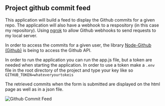 ## Project github commit feed

This application will build a feed to display the Github commits for a given repo. The application will also have a webhook to a respository (in this case my repository). Using [ngrok](https://ngrok.com/) to allow Github webhooks to send requests to my local server.

In order to access the commits for a given user, the library [Node-Github (Github)](https://github.com/mikedeboer/node-github) is being to access the Github API.

In order to run the application you can run the app.js file, but a  token are needed when starting the application. In order to use a token make a ```.env``` file in the root directory of the project and type your key like so ```GITHUB_TOKEN=whateveryourtokeis```

The retrieved commits when the form is submitted are displayed on the html page as well as in a json file. 

![Github Commit Feed](https://lh5.googleusercontent.com/XINPznsH2bZv7p6dmxX8WDSmSrHetNkcEnvIM8gax2ISoTIR1rGNnK09799MFh6i5F1AHeC1ruvZY5U=w1919-h950-rw)



